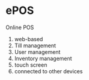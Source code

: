 # ePOS
Online POS

1. web-based
2. Till management
3. User management
4. Inventory management
5. touch screen
6. connected to other devices
